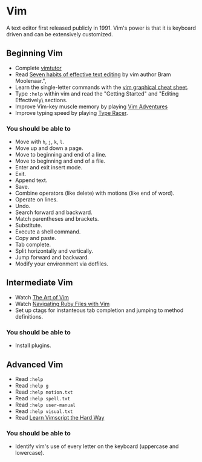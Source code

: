 # Vim

A text editor first released publicly in 1991. Vim's power is that it is keyboard driven and can be extensively customized.

## Beginning Vim

* Complete [vimtutor](http://linuxcommand.org/man_pages/vimtutor1.html)
* Read [Seven habits of effective text editing](http://www.moolenaar.net/habits.html) by vim author Bram Moolenaar.",
* Learn the single-letter commands with the [vim graphical cheat sheet](http://www.viemu.com/vi-vim-cheat-sheet.gif).
* Type `:help` within vim and read the "Getting Started" and "Editing Effectively\ sections.
* Improve Vim-key muscle memory by playing [Vim Adventures](http://vim-adventures.com)
* Improve typing speed by playing [Type Racer](http://play.typeracer.com).

### You should be able to

* Move with `h`, `j`, `k`, `l`.
* Move up and down a page.
* Move to beginning and end of a line.
* Move to beginning and end of a file.
* Enter and exit insert mode.
* Exit.
* Append text.
* Save.
* Combine operators (like delete) with motions (like end of word).
* Operate on lines.
* Undo.
* Search forward and backward.
* Match parentheses and brackets.
* Substitute.
* Execute a shell command.
* Copy and paste.
* Tab complete.
* Split horizontally and vertically.
* Jump forward and backward.
* Modify your environment via dotfiles.

## Intermediate Vim

* Watch [The Art of Vim](https://upcase.com/the-art-of-vim)
* Watch [Navigating Ruby Files with Vim](https://upcase.com/navigating-ruby-files-with-vim)
* Set up ctags for instanteous tab completion and jumping to method definitions.

### You should be able to

* Install plugins.

## Advanced Vim

* Read `:help`
* Read `:help g`
* Read `:help motion.txt`
* Read `:help spell.txt`
* Read `:help user-manual`
* Read `:help visual.txt`
* Read [Learn Vimscript the Hard Way](http://learnvimscriptthehardway.stevelosh.com/)

### You should be able to

* Identify vim's use of every letter on the keyboard (uppercase and lowercase).
